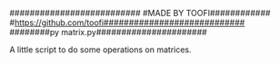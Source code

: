 ########################## #MADE BY TOOFI############
#https://github.com/toofi############################ 
########py matrix.py######################

A little script to do some operations on matrices.